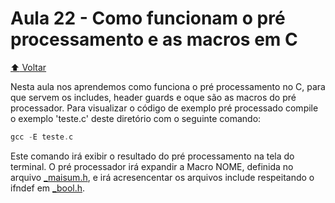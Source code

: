 # Aula 22 - Como funcionam o pré processamento e as macros em C

[:arrow_up: Voltar](https://github.com/Geofisicando/C-orientado-a-testes#%C3%ADndice)

Nesta aula nos aprendemos como funciona o pré processamento no C, para que servem os includes, header guards e oque são as macros do pré processador.
Para visualizar o código de exemplo pré processado compile o exemplo 'teste.c' deste diretório com o
seguinte comando:

```c
gcc -E teste.c
```

 Este comando irá exibir o resultado do pré processamento na tela do terminal.
 O pré processador irá expandir a Macro NOME, definida no arquivo [\_maisum.h](https://github.com/Geofisicando/C-orientado-a-testes/blob/1a2c80c73077ca97764c19f98b3c845c86cf89d7/exemplos/pre_processador/_maisum.h#L3), e irá acresencentar os arquivos 
include respeitando o ifndef em [\_bool.h](https://github.com/Geofisicando/C-orientado-a-testes/blob/main/exemplos/pre_processador/_bool.h).
